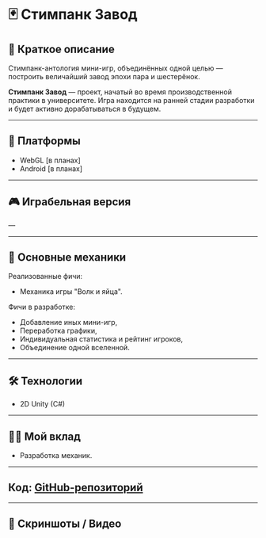 # 🃏 Стимпанк Завод


## 📌 Краткое описание
Стимпанк-антология мини-игр, объединённых одной целью — построить величайший завод эпохи пара и шестерёнок.

**Стимпанк Завод** — проект, начатый во время производственной практики в университете. Игра находится на ранней стадии разработки и будет активно дорабатываться в будущем.

---

## 🚀 Платформы
- WebGL [в планах]
- Android [в планах]

---

## 🎮 Играбельная версия
—

---

## 🧠 Основные механики
Реализованные фичи:
- Механика игры "Волк и яйца".

Фичи в разработке:
- Добавление иных мини-игр,
- Переработка графики,
- Индивидуальная статистика и рейтинг игроков,
- Объединение одной вселенной.

---

## 🛠 Технологии
- 2D Unity (C#)

---

## 👩‍💻 Мой вклад
- Разработка механик.

---

## Код: [GitHub-репозиторий](https://github.com/DragSver/MiniGames)  

---

## 📸 Скриншоты / Видео
